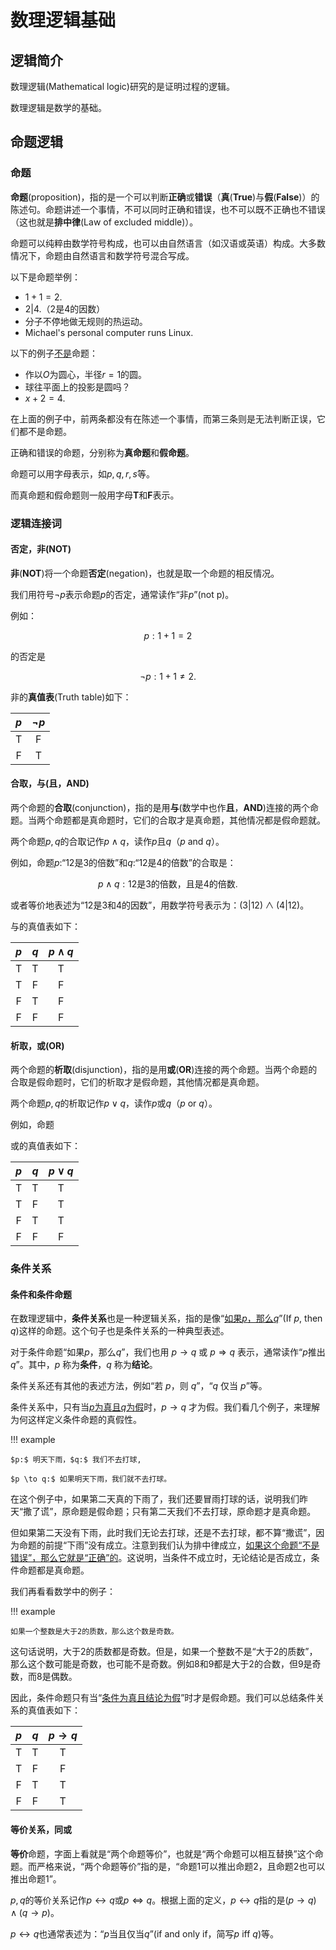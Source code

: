 # 数理逻辑基础

## 逻辑简介

数理逻辑(Mathematical logic)研究的是证明过程的逻辑。

数理逻辑是数学的基础。



## 命题逻辑

### 命题

**命题**(proposition)，指的是一个可以判断**正确**或**错误**（**真**(**True**)与**假**(**False**)）的陈述句。命题讲述一个事情，不可以同时正确和错误，也不可以既不正确也不错误（这也就是**排中律**(Law of excluded middle)）。

命题可以纯粹由数学符号构成，也可以由自然语言（如汉语或英语）构成。大多数情况下，命题由自然语言和数学符号混合写成。

以下是命题举例：

* $1+1=2.$
* $2|4.$（2是4的因数）
* 分子不停地做无规则的热运动。
* Michael's personal computer runs Linux.

以下的例子<u>不是</u>命题：

* 作以$O$为圆心，半径$r=1$的圆。
* 球往平面上的投影是圆吗？
* $x+2=4.$

在上面的例子中，前两条都没有在陈述一个事情，而第三条则是无法判断正误，它们都不是命题。

正确和错误的命题，分别称为**真命题**和**假命题**。

命题可以用字母表示，如$p,q,r,s$等。

而真命题和假命题则一般用字母$\mathbf T$和$\mathbf F$表示。

### 逻辑连接词

#### 否定，非(NOT)

**非**(**NOT**)将一个命题**否定**(negation)，也就是取一个命题的相反情况。

我们用符号$\neg p$表示命题$p$的否定，通常读作“非$p$”(not p)。

例如：

$$
p:1+1=2
$$

的否定是

$$
\neg p:1+1\ne2.
$$

非的**真值表**(Truth table)如下：

| $p$    | $\neg p$ |
| :----: | :------: |
|  T     |    F     |
|  F     |    T     |



#### 合取，与(且，AND)

两个命题的**合取**(conjunction)，指的是用**与**(数学中也作**且**，**AND**)连接的两个命题。当两个命题都是真命题时，它们的合取才是真命题，其他情况都是假命题就。

两个命题$p,q$的合取记作$p\land q$，读作$p$且$q$（$p$ and $q$）。

例如，命题$p:$“12是3的倍数”和$q:$“12是4的倍数”的合取是：

$$
p\land q:\text{12是3的倍数，且是4的倍数.}
$$

或者等价地表述为“12是3和4的因数”，用数学符号表示为：$(3|12) \land (4|12)$。

与的真值表如下：

| $p$    | $q$    | $p\land q$ |
| :----: | :----: | :-------: |
|  T     |  T     |     T     |
|  T     |  F     |     F     |
|  F     |  T     |     F     |
|  F     |  F     |     F     |



#### 析取，或(OR)

两个命题的**析取**(disjunction)，指的是用**或**(**OR**)连接的两个命题。当两个命题的合取是假命题时，它们的析取才是假命题，其他情况都是真命题。

两个命题$p,q$的析取记作$p\vee q$，读作$p$或$q$（$p$ or $q$）。

例如，命题

或的真值表如下：

| $p$  | $q$  | $p\vee q$ |
| :----: | :----: | :------: |
|  T   |  T   |    T     |
|  T   |  F   |    T     |
|  F   |  T   |    T     |
|  F   |  F   |    F     |



### 条件关系

#### 条件和条件命题

在数理逻辑中，**条件关系**也是一种逻辑关系，指的是像“<u>如果$p$，那么$q$</u>”(If $p$, then $q$)这样的命题。这个句子也是条件关系的一种典型表述。

对于条件命题“如果$p$，那么$q$”，我们也用 $p\rightarrow q$ 或 $p\Rightarrow q$ 表示，通常读作“$p$推出$q$”。其中，$p$ 称为**条件**，$q$ 称为**结论**。

条件关系还有其他的表述方法，例如“若 $p$，则 $q$”，“$q$ 仅当 $p$”等。

条件关系中，只有当<u>$p$为真且$q$为假</u>时，$p\to q$ 才为假。我们看几个例子，来理解为何这样定义条件命题的真假性。

!!! example

	$p:$ 明天下雨，$q:$ 我们不去打球,

	$p \to q:$ 如果明天下雨，我们就不去打球。

在这个例子中，如果第二天真的下雨了，我们还要冒雨打球的话，说明我们昨天“撒了谎”，原命题是假命题；只有第二天我们不去打球，原命题才是真命题。

但如果第二天没有下雨，此时我们无论去打球，还是不去打球，都不算“撒谎”，因为命题的前提“下雨”没有成立。注意到我们认为排中律成立，<u>如果这个命题“不是错误”，那么它就是“正确”的</u>。这说明，当条件不成立时，无论结论是否成立，条件命题都是真命题。

我们再看看数学中的例子：

!!! example

	如果一个整数是大于2的质数，那么这个数是奇数。

这句话说明，大于2的质数都是奇数。但是，如果一个整数不是“大于2的质数”，那么这个数可能是奇数，也可能不是奇数。例如8和9都是大于2的合数，但9是奇数，而8是偶数。

因此，条件命题只有当“<u>条件为真且结论为假</u>”时才是假命题。我们可以总结条件关系的真值表如下：

| $p$  | $q$  | $p \to q$ |
| :--: | :--: | :-------: |
|  T   |  T   |     T     |
|  T   |  F   |     F     |
|  F   |  T   |     T     |
|  F   |  F   |     T     |

#### 等价关系，同或

**等价**命题，字面上看就是“两个命题等价”，也就是“两个命题可以相互替换”这个命题。而严格来说，“两个命题等价”指的是，“命题1可以推出命题2，且命题2也可以推出命题1”。

$p,q$的等价关系记作$p \leftrightarrow q$或$p \Leftrightarrow q$。根据上面的定义，$p \leftrightarrow q$指的是$(p \to q)\land(q \to p)$。

$p \leftrightarrow q$也通常表述为：“$p$当且仅当$q$”(if and only if，简写$p$ iff $q$)等。



